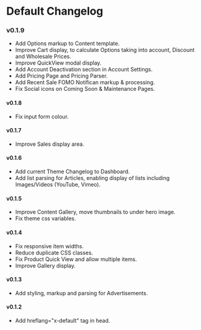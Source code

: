# Default Changelog

### v0.1.9
- Add Options markup to Content template.
- Improve Cart display, to calculate Options taking into account, Discount and Wholesale Prices.
- Improve QuickView modal display.
- Add Account Deactivation section in Account Settings.
- Add Pricing Page and Pricing Parser.
- Add Recent Sale FOMO Notifican markup & processing.
- Fix Social icons on Coming Soon & Maintenance Pages.

#### v0.1.8
- Fix input form colour.

#### v0.1.7
- Improve Sales display area.

#### v0.1.6
- Add current Theme Changelog to Dashboard.
- Add list parsing for Articles, enabling display of lists including Images/Videos (YouTube, Vimeo).

#### v0.1.5
- Improve Content Gallery, move thumbnails to under hero image.
- Fix theme css variables.

#### v0.1.4
- Fix responsive item widths.
- Reduce duplicate CSS classes.
- Fix Product Quick View and allow multiple items.
- Improve Gallery display.

#### v0.1.3
- Add styling, markup and parsing for Advertisements.

#### v0.1.2
- Add hreflang="x-default" tag in head.
